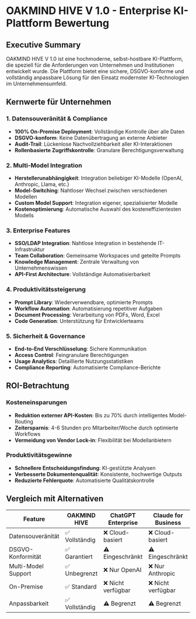 # OAKMIND HIVE V 1.0 - Enterprise KI-Plattform Bewertung

## Executive Summary

OAKMIND HIVE V 1.0 ist eine hochmoderne, selbst-hostbare KI-Plattform, die speziell für die Anforderungen von Unternehmen und Institutionen entwickelt wurde. Die Plattform bietet eine sichere, DSGVO-konforme und vollständig anpassbare Lösung für den Einsatz modernster KI-Technologien im Unternehmensumfeld.

## Kernwerte für Unternehmen

### 1. **Datensouveränität & Compliance**
- **100% On-Premise Deployment**: Vollständige Kontrolle über alle Daten
- **DSGVO-konform**: Keine Datenübertragung an externe Anbieter
- **Audit-Trail**: Lückenlose Nachvollziehbarkeit aller KI-Interaktionen
- **Rollenbasierte Zugriffskontrolle**: Granulare Berechtigungsverwaltung

### 2. **Multi-Model Integration**
- **Herstellerunabhängigkeit**: Integration beliebiger KI-Modelle (OpenAI, Anthropic, Llama, etc.)
- **Model-Switching**: Nahtloser Wechsel zwischen verschiedenen Modellen
- **Custom Model Support**: Integration eigener, spezialisierter Modelle
- **Kostenoptimierung**: Automatische Auswahl des kosteneffizientesten Modells

### 3. **Enterprise Features**
- **SSO/LDAP Integration**: Nahtlose Integration in bestehende IT-Infrastruktur
- **Team Collaboration**: Gemeinsame Workspaces und geteilte Prompts
- **Knowledge Management**: Zentrale Verwaltung von Unternehmenswissen
- **API-First Architecture**: Vollständige Automatisierbarkeit

### 4. **Produktivitätssteigerung**
- **Prompt Library**: Wiederverwendbare, optimierte Prompts
- **Workflow Automation**: Automatisierung repetitiver Aufgaben
- **Document Processing**: Verarbeitung von PDFs, Word, Excel
- **Code Generation**: Unterstützung für Entwicklerteams

### 5. **Sicherheit & Governance**
- **End-to-End Verschlüsselung**: Sichere Kommunikation
- **Access Control**: Feingranulare Berechtigungen
- **Usage Analytics**: Detaillierte Nutzungsstatistiken
- **Compliance Reporting**: Automatisierte Compliance-Berichte

## ROI-Betrachtung

### Kosteneinsparungen
- **Reduktion externer API-Kosten**: Bis zu 70% durch intelligentes Model-Routing
- **Zeitersparnis**: 4-6 Stunden pro Mitarbeiter/Woche durch optimierte Workflows
- **Vermeidung von Vendor Lock-in**: Flexibilität bei Modellanbietern

### Produktivitätsgewinne
- **Schnellere Entscheidungsfindung**: KI-gestützte Analysen
- **Verbesserte Dokumentenqualität**: Konsistente, hochwertige Outputs
- **Reduzierte Fehlerquote**: Automatisierte Qualitätskontrolle

## Vergleich mit Alternativen

| Feature | OAKMIND HIVE | ChatGPT Enterprise | Claude for Business |
|---------|--------------|-------------------|-------------------|
| Datensouveränität | ✅ Vollständig | ❌ Cloud-basiert | ❌ Cloud-basiert |
| DSGVO-Konformität | ✅ Garantiert | ⚠️ Eingeschränkt | ⚠️ Eingeschränkt |
| Multi-Model Support | ✅ Unbegrenzt | ❌ Nur OpenAI | ❌ Nur Anthropic |
| On-Premise | ✅ Standard | ❌ Nicht verfügbar | ❌ Nicht verfügbar |
| Anpassbarkeit | ✅ Vollständig | ⚠️ Begrenzt | ⚠️ Begrenzt |# hive-dsgvo
